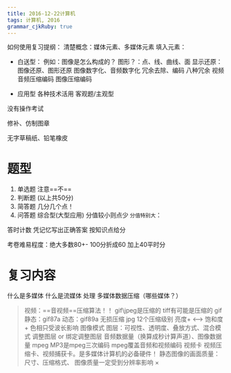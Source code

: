 ```yaml
---
title: 2016-12-22计算机
tags: 计算机, 2016
grammar_cjkRuby: true
---
```


如何使用复习提纲：
清楚概念：媒体元素、多媒体元素
填入元素：

* 白送型：
例如：图像是怎么构成的？
图形？：点、线、曲线、面
显示还原：图像还原、图形还原
图像数字化、音频数字化
冗余去除、编码
八种冗余
视频音频压缩编码 图像压缩编码

* 应用型
各种技术活用
客观题/主观型

没有操作考试

修补、仿制图章

无字草稿纸、铅笔橡皮

# 题型
1. 单选题
注意==不==
2. 判断题
(以上共50分)
3. 简答题
几分几个点！
4. 问答题
综合型(大型应用)
分值较小则点少
`分值特别大`：

答时计数
凭记忆写出正确答案 按知识点给分

考卷难易程度：绝大多数80+-
100分折成60 加上40平时分

# 复习内容
什么是多媒体
什么是流媒体
处理
多媒体数据压缩（哪些媒体？）

> 视频：==音视频==压缩算法！！
> gif\jpeg是压缩的 tiff有可能是压缩的
> gif静态：gif87a 动态：gif89a 无损压缩
> jpg 12个压缩级别 
> 亮度+ <--> 饱和度+
> 色相只受波长影响
> 图像模式
> 图层：可视性、透明度、叠放方式、混合模式
> 调整图层 or 绑定调整图层
> 音频数据量（换算成秒计算声道）、图像数据量
> mpeg MP3是mpeg三次编码 mpeg覆盖音频和视频编码
> 视频卡 视频压缩卡、视频捕获卡。是多媒体计算机的必备硬件！
> 静态图像的画面质量：尺寸、压缩格式、
> 图像质量一定受到分辨率影响 ×
> 

